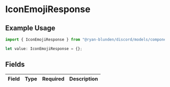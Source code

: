 # IconEmojiResponse

## Example Usage

```typescript
import { IconEmojiResponse } from "@ryan-blunden/discord/models/components";

let value: IconEmojiResponse = {};
```

## Fields

| Field       | Type        | Required    | Description |
| ----------- | ----------- | ----------- | ----------- |